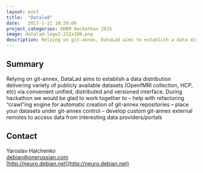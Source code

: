 ```yaml
---
layout: post
title:  "Datalad"
date:   2017-1-11 10:39:06
project_categories: OHBM Hackathon 2015
image: datalad-logo2-222x180.png
description: Relying on git-annex, DataLad aims to establish a data distribution delivering variety of publicly available datasets (OpenfMRI collection, HCP, etc) via convenient unified,
---
```

## Summary
Relying on git-annex, DataLad aims to establish a data distribution delivering variety of publicly available datasets (OpenfMRI collection, HCP, etc) via convenient unified, distributed and versioned interface. During hackathon we would be glad to work together to – help with refactoring “crawl”ing engine for automatic creation of git-annex repositories – place your datasets under git-annex control – develop custom git-annex external remotes to access data from interesting data providers/portals


## Contact  
Yaroslav Halchenko  
[debian@onerussian.com](mailto:debian@onerussian.com)  
[http://neuro.debian.net](http://neuro.debian.net)  
